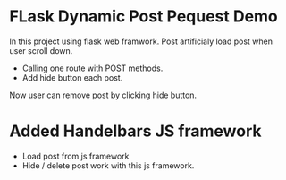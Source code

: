 # FLask Dynamic Post Pequest Demo

In this project using flask web framwork. Post artificialy load post when user scroll down.
- Calling one route with POST methods. 
- Add hide button each post.

Now user can remove post by clicking hide button.

# Added Handelbars JS framework 
- Load post from js framework
- Hide / delete post work with this js framework.


